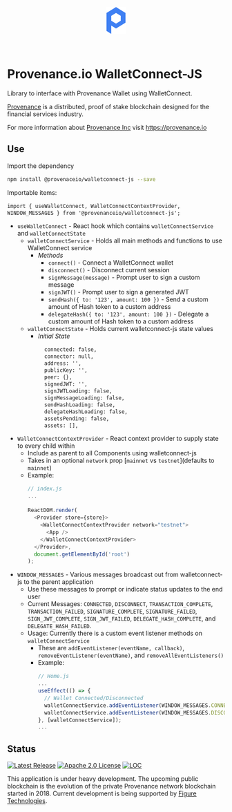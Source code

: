 <div align="center">
  <img src="./src/logo.svg" alt="Provenance.io WalletConnect-JS"/>
</div>
<br/><br/>

# Provenance.io WalletConnect-JS

Library to interface with Provenance Wallet using WalletConnect.

[Provenance] is a distributed, proof of stake blockchain designed for the financial services industry.

For more information about [Provenance Inc](https://provenance.io) visit https://provenance.io

## Use

Import the dependency

```bash
npm install @provenaceio/walletconnect-js --save
```

Importable items:

```
import { useWalletConnect, WalletConnectContextProvider, WINDOW_MESSAGES } from '@provenanceio/walletconnect-js';
```
* `useWalletConnect` - React hook which contains `walletConnectService` and `walletConnectState`
  - `walletConnectService` - Holds all main methods and functions to use WalletConnect service
    - *Methods*
      - `connect()` - Connect a WalletConnect wallet
      - `disconnect()` - Disconnect current session
      - `signMessage(message)` - Prompt user to sign a custom message
      - `signJWT()` - Prompt user to sign a generated JWT
      - `sendHash({ to: '123', amount: 100 })` - Send a custom amount of Hash token to a custom address
      - `delegateHash({ to: '123', amount: 100 })` - Delegate a custom amount of Hash token to a custom address
  - `walletConnectState` - Holds current walletconnect-js state values
    - *Initial State*
      ```
        connected: false,
        connector: null,
        address: '',
        publicKey: '',
        peer: {},
        signedJWT: '',
        signJWTLoading: false,
        signMessageLoading: false,
        sendHashLoading: false,
        delegateHashLoading: false,
        assetsPending: false,
        assets: [],
      ```
* `WalletConnectContextProvider` - React context provider to supply state to every child within
  - Include as parent to all Components using walletconnect-js
  - Takes in an optional `network` prop [`mainnet` vs `testnet`](defaults to `mainnet`)
  - Example:
    ```js
    // index.js
    ...

    ReactDOM.render(
      <Provider store={store}>
        <WalletConnectContextProvider network="testnet">
          <App />
        </WalletConnectContextProvider>
      </Provider>,
      document.getElementById('root')
    );
    ```
* `WINDOW_MESSAGES` - Various messages broadcast out from walletconnect-js to the parent application
  - Use these messages to prompt or indicate status updates to the end user
  - Current Messages: `CONNECTED`, `DISCONNECT`, `TRANSACTION_COMPLETE`, `TRANSACTION_FAILED`, `SIGNATURE_COMPLETE`, `SIGNATURE_FAILED`, `SIGN_JWT_COMPLETE`, `SIGN_JWT_FAILED`, `DELEGATE_HASH_COMPLETE`, and `DELEGATE_HASH_FAILED`.
  - Usage:  Currently there is a custom event listener methods on `walletConnectService`
    - These are `addEventListener(eventName, callback)`, `removeEventListener(eventName)`, and `removeAllEventListeners()`
    - Example:
      ```js
      // Home.js
      ...
      useEffect(() => {
        // Wallet Connected/Disconnected
        walletConnectService.addEventListener(WINDOW_MESSAGES.CONNECTED, () => {console.log('Wallet Connected')});
        walletConnectService.addEventListener(WINDOW_MESSAGES.DISCONNECT, () => {console.log('Wallet Disconnected')});
      }, [walletConnectService]);
      ...
      ```

## Status

[![Latest Release][release-badge]][release-latest]
[![Apache 2.0 License][license-badge]][license-url]
[![LOC][loc-badge]][loc-report]

[license-badge]: https://img.shields.io/github/license/provenance-io/walletconnect-js.svg
[license-url]: https://github.com/provenance-io/walletconnect-js/blob/main/LICENSE
[release-badge]: https://img.shields.io/github/tag/provenance-io/walletconnect-js.svg
[release-latest]: https://github.com/provenance-io/walletconnect-js/releases/latest
[loc-badge]: https://tokei.rs/b1/github/provenance-io/walletconnect-js
[loc-report]: https://github.com/provenance-io/walletconnect-js
[lint-badge]: https://github.com/provenance-io/walletconnect-js/workflows/Lint/badge.svg
[provenance]: https://provenance.io/#overview

This application is under heavy development. The upcoming public blockchain is the evolution of the private Provenance network blockchain started in 2018.
Current development is being supported by [Figure Technologies](https://figure.com).
